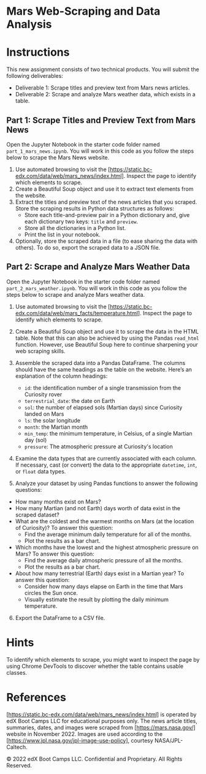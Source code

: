 # Mars Web-Scraping and Data Analysis


# Instructions

This new assignment consists of two technical products. You will submit the following deliverables:

* Deliverable 1: Scrape titles and preview text from Mars news articles.
* Deliverable 2: Scrape and analyze Mars weather data, which exists in a table.


## Part 1: Scrape Titles and Preview Text from Mars News

Open the Jupyter Notebook in the starter code folder named `part_1_mars_news.ipynb`. You will work in this code as you follow the steps below to scrape the Mars News website.

1. Use automated browsing to visit the [https://static.bc-edx.com/data/web/mars_news/index.html]. Inspect the page to identify which elements to scrape.
2. Create a Beautiful Soup object and use it to extract text elements from the website.
3. Extract the titles and preview text of the news articles that you scraped. Store the scraping results in Python data structures as follows:
   * Store each title-and-preview pair in a Python dictionary and, give each dictionary two keys: `title` and `preview`.
   * Store all the dictionaries in a Python list.
   * Print the list in your notebook.
4. Optionally, store the scraped data in a file (to ease sharing the data with others). To do so, export the scraped data to a JSON file.

## Part 2: Scrape and Analyze Mars Weather Data

Open the Jupyter Notebook in the starter code folder named `part_2_mars_weather.ipynb`. You will work in this code as you follow the steps below to scrape and analyze Mars weather data.

1. Use automated browsing to visit the [https://static.bc-edx.com/data/web/mars_facts/temperature.html].  Inspect the page to identify which elements to scrape.

2. Create a Beautiful Soup object and use it to scrape the data in the HTML table. Note that this can also be achieved by using the Pandas `read_html` function. However, use Beautiful Soup here to continue sharpening your web scraping skills.

3. Assemble the scraped data into a Pandas DataFrame. The columns should have the same headings as the table on the website. Here’s an explanation of the column headings:
   * `id`: the identification number of a single transmission from the Curiosity rover
   * `terrestrial_date`: the date on Earth
   * `sol`: the number of elapsed sols (Martian days) since Curiosity landed on Mars
   * `ls`: the solar longitude
   * `month`: the Martian month
   * `min_temp`: the minimum temperature, in Celsius, of a single Martian day (sol)
   * `pressure`: The atmospheric pressure at Curiosity's location

4. Examine the data types that are currently associated with each column. If necessary, cast (or convert) the data to the appropriate `datetime`, `int`, or `float` data types.

5. Analyze your dataset by using Pandas functions to answer the following questions:
  * How many months exist on Mars?
  * How many Martian (and not Earth) days worth of data exist in the scraped dataset?
  * What are the coldest and the warmest months on Mars (at the location of Curiosity)? To answer this question:
    * Find the average minimum daily temperature for all of the months.
    * Plot the results as a bar chart.
  * Which months have the lowest and the highest atmospheric pressure on Mars? To answer this question:
    * Find the average daily atmospheric pressure of all the months.
    * Plot the results as a bar chart.
  * About how many terrestrial (Earth) days exist in a Martian year? To answer this question:
    * Consider how many days elapse on Earth in the time that Mars circles the Sun once.
    * Visually estimate the result by plotting the daily minimum temperature.
    
6. Export the DataFrame to a CSV file.


# Hints
To identify which elements to scrape, you might want to inspect the page by using Chrome DevTools to discover whether the table contains usable classes.

# References
[https://static.bc-edx.com/data/web/mars_news/index.html] is operated by edX Boot Camps LLC for educational purposes only. The news article titles, summaries, dates, and images were scraped from [https://mars.nasa.gov/] website in November 2022. Images are used according to the 
[https://www.jpl.nasa.gov/jpl-image-use-policy], courtesy NASA/JPL-Caltech.


© 2022 edX Boot Camps LLC. Confidential and Proprietary. All Rights Reserved.
